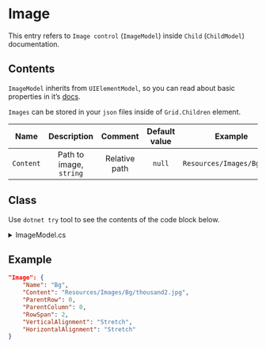 # Image

This entry refers to `Image control` (`ImageModel`) inside `Child` (`ChildModel`) documentation.

## Contents

`ImageModel` inherits from `UIElementModel`, so you can read about basic properties in it’s [docs](UIElement.md).

`Images` can be stored in your `json` files inside of `Grid.Children` element.

|   Name    |       Description       |    Comment    | Default value |          Example           |
| :-------: | :---------------------: | :-----------: | :-----------: | :------------------------: |
| `Content` | Path to image, `string` | Relative path |    `null`     | `Resources/Images/Bg1.png` |

## Class

Use `dotnet try` tool to see the contents of the code block below.

<details>
  <summary>ImageModel.cs</summary>

``` cs --source-file ../Models/UIElementModels/ImageModel.cs --project ../Jaml.Wpf.csproj

```

</details>

## Example

```json
"Image": {
    "Name": "Bg",
    "Content": "Resources/Images/Bg/thousand2.jpg",
    "ParentRow": 0,
    "ParentColumn": 0,
    "RowSpan": 2,
    "VerticalAlignment": "Stretch",
    "HorizontalAlignment": "Stretch"
}
```